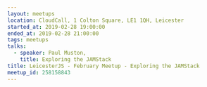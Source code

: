 ```yaml
---
layout: meetups
location: CloudCall, 1 Colton Square, LE1 1QH, Leicester
started_at: 2019-02-28 19:00:00
ended_at: 2019-02-28 21:00:00
tags: meetups
talks:
  - speaker: Paul Muston,
    title: Exploring the JAMStack
title: LeicesterJS - February Meetup - Exploring the JAMStack
meetup_id: 258158843
---
```

